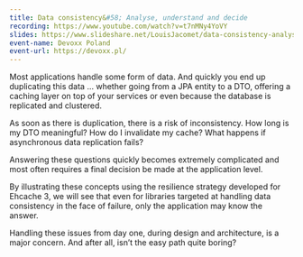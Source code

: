 ```yaml
---
title: Data consistency&#58; Analyse, understand and decide
recording: https://www.youtube.com/watch?v=t7nMNy4YoVY
slides: https://www.slideshare.net/LouisJacomet/data-consistency-analyse-understand-and-decide
event-name: Devoxx Poland
event-url: https://devoxx.pl/
---
```


Most applications handle some form of data. And quickly you end up duplicating this data … whether going from a JPA entity to a DTO, offering a caching layer on top of your services or even because the database is replicated and clustered.

As soon as there is duplication, there is a risk of inconsistency. How long is my DTO meaningful? How do I invalidate my cache? What happens if asynchronous data replication fails?

Answering these questions quickly becomes extremely complicated and most often requires a final decision be made at the application level.

By illustrating these concepts using the resilience strategy developed for Ehcache 3, we will see that even for libraries targeted at handling data consistency in the face of failure, only the application may know the answer.

Handling these issues from day one, during design and architecture, is a major concern. And after all, isn’t the easy path quite boring?